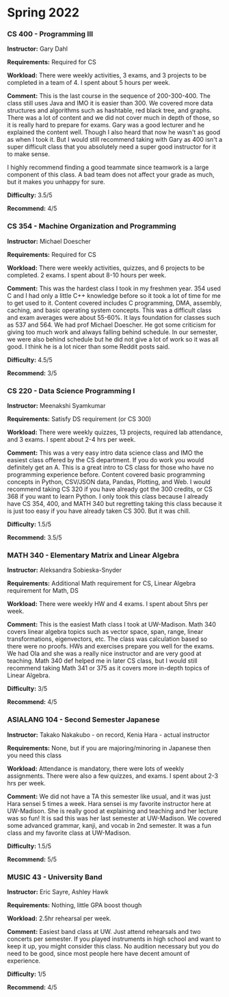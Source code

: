 # Spring 2022

### CS 400 - Programming III

**Instructor:** Gary Dahl

**Requirements:** Required for CS

**Workload:** There were weekly activities, 3 exams, and 3 projects to be completed in a team of 4. I spent about 5 hours per week.&#x20;

**Comment:** This is the last course in the sequence of 200-300-400. The class still uses Java and IMO it is easier than 300. We covered more data structures and algorithms such as hashtable, red black tree, and graphs. There was a lot of content and we did not cover much in depth of those, so it is really hard to prepare for exams. Gary was a good lecturer and he explained the content well. Though I also heard that now he wasn't as good as when I took it. But I would still recommend taking with Gary as 400 isn't a super difficult class that you absolutely need a super good instructor for it to make sense.&#x20;

I highly recommend finding a good teammate since teamwork is a large component of this class. A bad team does not affect your grade as much, but it makes you unhappy for sure.

**Difficulty:** 3.5/5

**Recommend:** 4/5

### CS 354 - Machine Organization and Programming

**Instructor:** Michael Doescher

**Requirements:** Required for CS

**Workload:** There were weekly activities, quizzes, and 6 projects to be completed. 2 exams. I spent about 8-10 hours per week.

**Comment:** This was the hardest class I took in my freshmen year. 354 used C and I had only a little C++ knowledge before so it took a lot of time for me to get used to it. Content covered includes C programming, DMA, assembly, caching, and basic operating system concepts. This was a difficult class and exam averages were about 55-60%. It lays foundation for classes such as 537 and 564. We had prof Michael Doescher. He got some criticism for giving too much work and always falling behind schedule. In our semester, we were also behind schedule but he did not give a lot of work so it was all good. I think he is a lot nicer than some Reddit posts said.&#x20;

**Difficulty:** 4.5/5

**Recommend:** 3/5



### CS 220 - Data Science Programming I

**Instructor:** Meenakshi Syamkumar

**Requirements:** Satisfy DS requirement (or CS 300)

**Workload:** There were weekly quizzes, 13 projects, required lab attendance, and 3 exams. I spent about 2-4 hrs per week.

**Comment:** This was a very easy intro data science class and IMO the easiest class offered by the CS department. If you do work you would definitely get an A. This is a great intro to CS class for those who have no programming experience before. Content covered basic programming concepts in Python, CSV/JSON data, Pandas, Plotting, and Web. I would recommend taking CS 320 if you have already got the 300 credits, or CS 368 if you want to learn Python. I only took this class because I already have CS 354, 400, and MATH 340 but regretting taking this class because it is just too easy if you have already taken CS 300. But it was chill.

**Difficulty:** 1.5/5

**Recommend:** 3.5/5



### MATH 340 - Elementary Matrix and Linear Algebra

**Instructor:** Aleksandra Sobieska-Snyder

**Requirements:** Additional Math requirement for CS, Linear Algebra requirement for Math, DS

**Workload:** There were weekly HW and 4 exams. I spent about 5hrs per week.

**Comment:** This is the easiest Math class I took at UW-Madison. Math 340 covers linear algebra topics such as vector space, span, range, linear transformations, eigenvectors, etc. The class was calculation based so there were no proofs. HWs and exercises prepare you well for the exams. We had Ola and she was a really nice instructor and are very good at teaching. Math 340 def helped me in later CS class, but I would still recommend taking Math 341 or 375 as it covers more in-depth topics of Linear Algebra.

**Difficulty:** 3/5

**Recommend:** 4/5



### ASIALANG 104 - Second Semester Japanese

**Instructor:** Takako Nakakubo - on record, Kenia Hara - actual instructor

**Requirements:** None, but if you are majoring/minoring in Japanese then you need this class

**Workload:** Attendance is mandatory, there were lots of weekly assignments. There were also a few quizzes, and exams. I spent about 2-3 hrs per week.

**Comment:**  We did not have a TA this semester like usual, and it was just Hara sensei 5 times a week. Hara sensei is my favorite instructor here at UW-Madison. She is really good at explaining and teaching and her lecture was so fun! It is sad this was her last semester at UW-Madison. We covered some advanced grammar, kanji, and vocab in 2nd semester. It was a fun class and my favorite class at UW-Madison.

**Difficulty:** 1.5/5

**Recommend:** 5/5



### MUSIC 43 - University Band

**Instructor:** Eric Sayre, Ashley Hawk

**Requirements:** Nothing, little GPA boost though

**Workload:** 2.5hr rehearsal per week.

**Comment:**  Easiest band class at UW. Just attend rehearsals and two concerts per semester. If you played instruments in high school and want to keep it up, you might consider this class. No audition necessary but you do need to be good, since most people here have decent amount of experience.

**Difficulty:** 1/5

**Recommend:** 4/5
